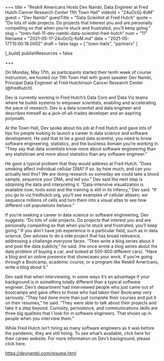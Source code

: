 +++
title = "Reskill Americans Hosts Dev Nambi, Data Engineer at Fred Hutch Cancer Research Center 11th Town Hall"
videoId = "24uOcGj-6sM"
guest = "Dev Nambi"
guestTitle = "Data Scientist at Fred Hutch"
quote = "Do lots of side projects. Do projects that interest you and are personally compelling so that when you’re stuck and frustrated, you’ll keep going."
slug = "town-hall-11-dev-nambi-data-scientist-fred-hutch"
num = "11"
filename = "2021-05-17-24uOcGj-6sM.md"
date = "2021-05-17T15:00:18.000Z"
draft = false
tags = [ "town-halls", "partners" ]

[_build]
publishResources = false

+++

On Monday, May 17th, as participants started their tenth week of course instruction, we hosted our 11th Town Hall with guest speaker Dev Nambi, Principal Data Engineer at Fred Hutchinson Cancer Research Center (@fredhutch).   

Dev is currently working in Fred Hutch’s Data Core and Data Viz teams where he builds systems to empower scientists, enabling and accelerating the pace of research. Dev is a data scientist and data engineer and describes himself as a jack-of-all-trades developer and an aspiring polymath.  

At the Town Hall, Dev spoke about his job at Fred Hutch and gave lots of tips for people looking to launch a career in data science and software development.  He said that to be a good data scientist, you need to know software engineering, statistics, and the business domain you’re working in. “They say that data scientists know more about software engineering than any statistician and more about statistics than any software engineer.”   

He gave a typical problem that they would address at Fred Hutch. “Does smoking affect individual cellular DNA? If so, by how much, and can you actually test this? We are doing research so someday we could take a blood sample, sequence your DNA, and tell you.” Dev said the next step is obtaining the data and interpreting it. “Data-intensive visualization is available now; tools exist and the training is still in its infancy,” Dev said. “If you go to viz.fredhutch.org, you’ll see examples of cellular atlases: we sequence millions of cells and turn them into a visual atlas to see how different cell populations behave.”  

If you’re seeking a career in data science or software engineering, Dev suggests: “Do lots of side projects. Do projects that interest you and are personally compelling so that when you’re stuck and frustrated, you’ll keep going.” If you don’t have job experience in a particular field, such as in data science, Dev advises to do a side project that has broad relevance, addressing a challenge everyone faces. “Then write a blog series about it and post the data publicly,” he said.  (He once wrote a blog series about the data problem of buying a car, and looked at 500-600 different cars). “Have a blog and an online presence that showcases your work. If you’re going through a Bootcamp, academic course, or a program like Reskill Americans, write a blog about it.”  

Dev said that when interviewing, in some ways it’s an advantage if your background is in something totally different than a typical software engineer. Dev’s department had interviewed people who just came out of bootcamps and gave offers to those who had taken their Bootcamp very seriously.  “They had done more than just complete their courses and put it on their resumes,” he said. “They were able to talk about their projects and take it a step beyond. Curiosity, persistence, and communications skills are three big qualities that I look for in software engineers. That shows up in people when you interview them.”  

While Fred Hutch isn’t hiring as many software engineers as it was before the pandemic, they are still hiring. To see what’s available,  click here for their career website. For more information on Dev’s background, please click here.   

https://devnambi.com/resume.html
